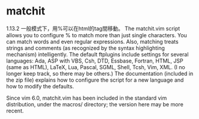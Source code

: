 # matchit
1.13.2
一般模式下，用%可以在html的tag間移動。
The matchit.vim script allows you to configure % to match more than just 
single characters.  You can match words and even regular expressions. 
Also, matching treats strings and comments (as recognized by the 
syntax highlighting mechanism) intelligently. 
The default ftplugins include settings for several languages: 
Ada, ASP with VBS, Csh, DTD, Essbase, Fortran, HTML, JSP 
(same as HTML), LaTeX, Lua, Pascal, SGML, Shell, Tcsh, Vim, XML. 
(I no longer keep track, so there may be others.) 
The documentation (included in the zip file) explains how to configure 
the script for a new language and how to modify the defaults. 

Since vim 6.0, matchit.vim has been included in the standard vim distribution, 
under the macros/ directory; the version here may be more recent. 
